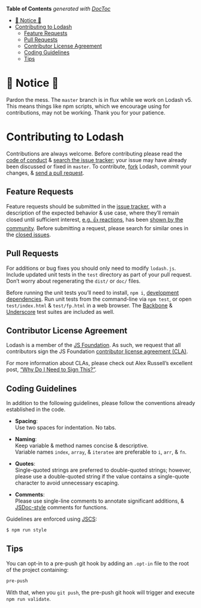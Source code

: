 <!-- START doctoc generated TOC please keep comment here to allow auto update -->
<!-- DON'T EDIT THIS SECTION, INSTEAD RE-RUN doctoc TO UPDATE -->
**Table of Contents**  *generated with [DocToc](https://github.com/thlorenz/doctoc)*

- [:construction: Notice :construction:](#construction-notice-construction)
- [Contributing to Lodash](#contributing-to-lodash)
  - [Feature Requests](#feature-requests)
  - [Pull Requests](#pull-requests)
  - [Contributor License Agreement](#contributor-license-agreement)
  - [Coding Guidelines](#coding-guidelines)
  - [Tips](#tips)

<!-- END doctoc generated TOC please keep comment here to allow auto update -->

# :construction: Notice :construction:

Pardon the mess. The `master` branch is in flux while we work on Lodash v5. This
means things like npm scripts, which we encourage using for contributions, may
not be working. Thank you for your patience.

# Contributing to Lodash

Contributions are always welcome. Before contributing please read the
[code of conduct](https://js.foundation/conduct/) &
[search the issue tracker](https://github.com/lodash/lodash/issues); your issue
may have already been discussed or fixed in `master`. To contribute,
[fork](https://help.github.com/articles/fork-a-repo/) Lodash, commit your changes,
& [send a pull request](https://help.github.com/articles/using-pull-requests/).

## Feature Requests

Feature requests should be submitted in the
[issue tracker](https://github.com/lodash/lodash/issues), with a description of
the expected behavior & use case, where they’ll remain closed until sufficient interest,
[e.g. :+1: reactions](https://help.github.com/articles/about-discussions-in-issues-and-pull-requests/),
has been [shown by the community](https://github.com/lodash/lodash/issues?q=label%3A%22votes+needed%22+sort%3Areactions-%2B1-desc).
Before submitting a request, please search for similar ones in the
[closed issues](https://github.com/lodash/lodash/issues?q=is%3Aissue+is%3Aclosed+label%3Aenhancement).

## Pull Requests

For additions or bug fixes you should only need to modify `lodash.js`. Include
updated unit tests in the `test` directory as part of your pull request. Don’t
worry about regenerating the `dist/` or `doc/` files.

Before running the unit tests you’ll need to install, `npm i`,
[development dependencies](https://docs.npmjs.com/files/package.json#devdependencies).
Run unit tests from the command-line via `npm test`, or open `test/index.html` &
`test/fp.html` in a web browser. The [Backbone](http://backbonejs.org/) &
[Underscore](http://underscorejs.org/) test suites are included as well.

## Contributor License Agreement

Lodash is a member of the [JS Foundation](https://js.foundation/).
As such, we request that all contributors sign the JS Foundation
[contributor license agreement (CLA)](https://js.foundation/CLA/).

For more information about CLAs, please check out Alex Russell’s excellent post,
[“Why Do I Need to Sign This?”](https://infrequently.org/2008/06/why-do-i-need-to-sign-this/).

## Coding Guidelines

In addition to the following guidelines, please follow the conventions already
established in the code.

- **Spacing**:<br>
  Use two spaces for indentation. No tabs.

- **Naming**:<br>
  Keep variable & method names concise & descriptive.<br>
  Variable names `index`, `array`, & `iteratee` are preferable to
  `i`, `arr`, & `fn`.

- **Quotes**:<br>
  Single-quoted strings are preferred to double-quoted strings; however,
  please use a double-quoted string if the value contains a single-quote
  character to avoid unnecessary escaping.

- **Comments**:<br>
  Please use single-line comments to annotate significant additions, &
  [JSDoc-style](http://www.2ality.com/2011/08/jsdoc-intro.html) comments for
  functions.

Guidelines are enforced using [JSCS](https://www.npmjs.com/package/jscs):
```bash
$ npm run style
```

## Tips

You can opt-in to a pre-push git hook by adding an `.opt-in` file to the root of
the project containing:
```txt
pre-push
```

With that, when you `git push`, the pre-push git hook will trigger and execute
`npm run validate`.
